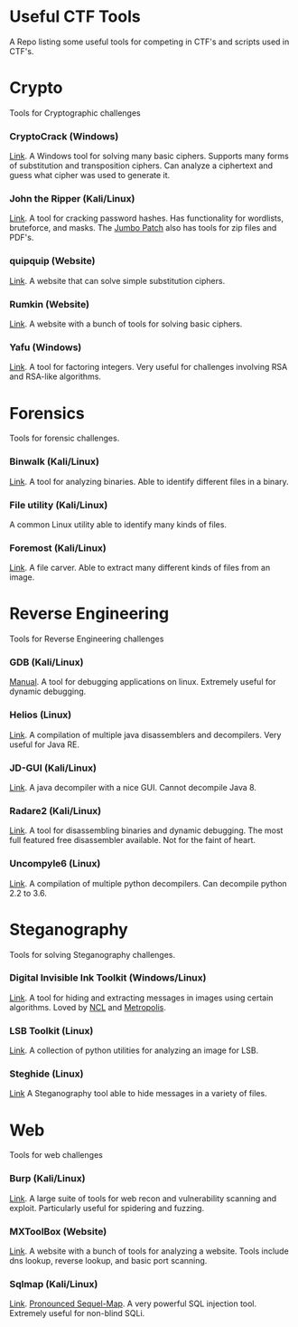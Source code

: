 # Useful CTF Tools
A Repo listing some useful tools for competing in CTF's and scripts used in CTF's.

# Crypto
Tools for Cryptographic challenges

### CryptoCrack (Windows)
[Link](https://sites.google.com/site/cryptocrackprogram/).
A Windows tool for solving many basic ciphers. Supports many forms of substitution and transposition ciphers. Can analyze a ciphertext and guess what cipher was used to generate it.

### John the Ripper (Kali/Linux)
[Link](http://openwall.com/john/).
A tool for cracking password hashes. Has functionality for wordlists, bruteforce, and masks. The [Jumbo Patch](https://github.com/magnumripper/JohnTheRipper) also has tools for zip files and PDF's.

### quipquip (Website)
[Link](http://quipqiup.com/).
A website that can solve simple substitution ciphers.

### Rumkin (Website)
[Link](http://rumkin.com/tools/cipher/).
A website with a bunch of tools for solving basic ciphers.

### Yafu (Windows)
[Link](https://sourceforge.net/projects/yafu/).
A tool for factoring integers. Very useful for challenges involving RSA and RSA-like algorithms.

# Forensics
Tools for forensic challenges.

### Binwalk (Kali/Linux)
[Link](http://binwalk.org/).
A tool for analyzing binaries. Able to identify different files in a binary.

### File utility (Kali/Linux)
A common Linux utility able to identify many kinds of files.

### Foremost (Kali/Linux)
[Link](http://foremost.sourceforge.net/).
A file carver. Able to extract many different kinds of files from an image.

# Reverse Engineering
Tools for Reverse Engineering challenges

### GDB (Kali/Linux)
[Manual](https://sourceware.org/gdb/current/onlinedocs/gdb/).
A tool for debugging applications on linux. Extremely useful for dynamic debugging.

### Helios (Linux)
[Link](https://github.com/helios-decompiler/Helios).
A compilation of multiple java disassemblers and decompilers. Very useful for Java RE.

### JD-GUI (Kali/Linux)
[Link](http://jd.benow.ca/).
A java decompiler with a nice GUI. Cannot decompile Java 8.

### Radare2 (Kali/Linux)
[Link](http://www.radare.org/r/).
A tool for disassembling binaries and dynamic debugging. The most full featured free disassembler available. Not for the faint of heart.

### Uncompyle6 (Linux)
[Link](https://github.com/rocky/python-uncompyle6).
A compilation of multiple python decompilers. Can decompile python 2.2 to 3.6.

# Steganography
Tools for solving Steganography challenges.

### Digital Invisible Ink Toolkit (Windows/Linux)
[Link](http://diit.sourceforge.net/).
A tool for hiding and extracting messages in images using certain algorithms. Loved by [NCL](http://www.nationalcyberleague.org/) and [Metropolis](http://cyberskyline.com/metropolis-2016/).

### LSB Toolkit (Linux)
[Link](https://github.com/luca-m/lsb-toolkit).
A collection of python utilities for analyzing an image for LSB.

### Steghide (Linux)
[Link](http://steghide.sourceforge.net/)
A Steganography tool able to hide messages in a variety of files.

# Web
Tools for web challenges

### Burp (Kali/Linux)
[Link](https://portswigger.net/burp/).
A large suite of tools for web recon and vulnerability scanning and exploit. Particularly useful for spidering and fuzzing.

### MXToolBox (Website)
[Link](https://mxtoolbox.com/).
A website with a bunch of tools for analyzing a website. Tools include dns lookup, reverse lookup, and basic port scanning.

### Sqlmap (Kali/Linux)
[Link](http://sqlmap.org/).
[Pronounced Sequel-Map](https://english.stackexchange.com/questions/7231/how-is-sql-pronounced). A very powerful SQL injection tool. Extremely useful for non-blind SQLi.
